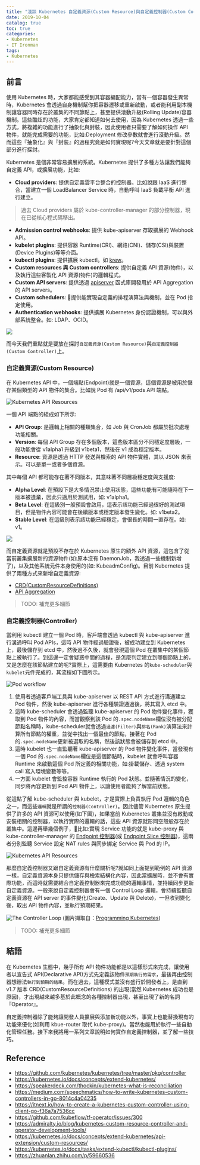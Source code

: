 ```yaml
---
title: "淺談 Kubernetes 自定義資源(Custom Resource)與自定義控制器(Custom Controller)"
date: 2019-10-04
catalog: true
toc: true
categories:
- Kubernetes
- IT Ironman
tags:
- Kubernetes
---
```

## 前言
使用 Kubernetes 時，大家都能感受到其容器編配能力，當有一個容器發生異常時，Kubernetes 會透過自身機制幫你把容器遷移或重新啟動，或者能利用副本機制讓容器同時存在於叢集的不同節點上，甚至提供滾動升級(Rolling Update)容器機制。這些酷炫的功能，大家肯定都知道如何去使用，因為 Kubernetes 透過一些方式，將複雜的功能進行了抽象化與封裝，因此使用者只需要了解如何操作 API 物件，就能完成需要的功能，比如:Deployment 修改參數就會進行滾動升級。然而這些『抽象化』與『封裝』的過程究竟是如何實現呢?今天文章就是要針對這個部分進行探討。

<!--more-->

Kubernetes 是個非常容易擴展的系統。Kubernetes 提供了多種方法讓我們能夠自定義 API，或擴展功能，比如:

* **Cloud providers**: 提供自定義雲平台整合的控制器。比如說跟 IaaS 進行整合，當建立一個 LoadBalancer Service 時，自動呼叫 IaaS 負載平衡 API 進行建立。

> 過去 Cloud providers 屬於 kube-controller-manager 的部分控制器，現在已從核心程式碼移出。

* **Admission control webhooks**: 提供 kube-apiserver 存取擴展的 Webhook API。
* **kubelet plugins**: 提供容器 Runtime(CRI)、網路(CNI)、儲存(CSI)與裝置(Device Plugins)等等介面。
* **kubectl plugins**: 提供擴展 kubectl。如 [krew](https://github.com/kubernetes-sigs/krew)。
* **Custom resources 與 Custom controllers**: 提供自定義 API 資源(物件)，以及執行這些客製化 API 資源(物件)的邏輯程式。
* **Custom API servers**: 提供透過 [apiserver](https://github.com/kubernetes/apiserver) 函式庫開發用於 API Aggregation 的 API servers。
* **Custom schedulers**: 提供能實現自定義的排程演算法與機制，並在 Pod 指定使用。
* **Authentication webhooks**: 提供擴展 Kubernetes 身份認證機制，可以與外部系統整合。如: LDAP、OCID。

![](https://i.imgur.com/iz2YEOb.png)

而今天我們重點就是要放在探討`自定義資源(Custom Resource)`與`自定義控制器(Custom Controller)`上。

### 自定義資源(Custom Resource)
在 Kubernetes API 中，一個端點(Endpoint)就是一個資源，這個資源是被用於儲存某個類型的 API 物件的集合。比如說 Pod 有 /api/v1/pods API 端點。 

![Kubernetes API Resources](https://i.imgur.com/IdC8aKc.png)

一個 API 端點的組成如下所示:

* **API Group**: 是邏輯上相關的種類集合，如 Job 與 CronJob 都屬於批次處理功能相關。
* **Version**: 每個 API Group 存在多個版本，這些版本區分不同穩定度層級，一般功能會從 v1alpha1 升級到 v1beta1，然後在 v1 成為穩定版本。
* **Resource**: 資源是透過 HTTP 發送與檢索的 API 物件實體，其以 JSON 來表示。可以是單一或者多個資源。

其中每個 API 都可能存在著不同版本，其意味著不同層級穩定度與支援度:

* **Alpha Level**: 在預設下是大多情況禁止使用狀態，這些功能有可能隨時在下一版本被遺棄，因此只適用於測試用，如: v1alpha1。
* **Beta Level**: 在這級別一般預設會啟用，這表示該功能已經過很好的測試項目，但是物件內容可能會在後續版本或穩定版本發生變化。如: v1beta2。
* **Stable Level**: 在這級別表示該功能已經穩定，會很長的時間一直存在。如: v1。

![](https://i.imgur.com/znt3I3m.png)

而自定義資源就是預設不存在於 Kubernetes 原生的額外 API 資源，這包含了從當前叢集擴展新的資源物件(如:原本沒有 DaemonJob，我透過一些機制新增了)，以及其他系統元件本身使用的(如: KubeadmConfig)。目前 Kubernetes 提供了兩種方式來新增自定義資源:

* [CRD(CustomResourceDefinitions)](https://kubernetes.io/docs/tasks/access-kubernetes-api/custom-resources/custom-resource-definitions/)
* [API Aggregation](https://kubernetes.io/docs/concepts/extend-kubernetes/api-extension/apiserver-aggregation/)

> TODO: 補充更多細節

### 自定義控制器(Controller)
當利用 kubectl 建立一個 Pod 時，客戶端會透過 kubectl 與 kube-apiserver 進行溝通呼叫 Pod APIs，這時 API 物件經過驗證後，被成功建立到 Kubernetes 上，最後儲存到 etcd 中，然後過不久後，就會發現這個 Pod 在叢集中的某個節點上被執行了。到這邊一定會疑惑中間的過程，是怎麼判定建立到哪個節點上的，又是怎麼在該節點建立的呢?實際上，這需要由 Kubernetes 的`kube-scheduler`與`kubelet`元件完成的，其流程如下圖所示。

![Pod workflow](https://i.imgur.com/kOPShpV.png)

1. 使用者透過客戶端工具與 kube-apiserver 以 REST API 方式進行溝通建立 Pod 物件，然後 kube-apiserver 進行各種驗證通過後，將其寫入 etcd 中。
2. 這時 kube-scheduler 會透過監聽 kube-apiserver 的 Pod 物件變化事件，獲取到 Pod 物件的內容，而當觀察到該 Pod 的`.spec.nodeName`欄位沒有被分配節點名稱時，kube-scheduler就會透過`過濾(Filter)`與`排名(Rank)`演算法來計算所有節點的權重，並從中找出一個最佳的節點，接著在 Pod 的`.spec.nodeName`更新被選取的名稱，然後該狀態會被儲存到 etcd 中。
3. 這時 kubelet 也一直監聽著 kube-apiserver 的 Pod 物件變化事件，當發現有一個 Pod 的`.spec.nodeName`欄位是這個節點時，kubelet 就會呼叫容器 Runtime 來啟動這個 Pod 所定義的相關功能，如:掛載儲存、透過 system call 寫入環境變數等等。
4. 一方面 kubelet 會監控容器 Runtime 執行的 Pod 狀態。並隨著情況的變化，同步將內容更新到 Pod API 物件上，以讓使用者能夠了解當前狀態。

從這點了解 kube-scheduler 與 kubelet，才是實際上負責執行 Pod 邏輯的角色之一，而這些`邏輯`就是所謂的`控制器(Controller)`。因此儘管 Kubernetes 原生提供了許多的 API 資源可以使用(如下圖)，如果當前 Kubernetes 叢集並沒有啟動或安裝相關的控制器，以執行實際的邏輯的話，這些 API 資源就形同空殼般存在於叢集中。這邊再舉幾個例子，比如:實現 Service 功能的就是 kube-proxy 與 kube-controller-manager 的 [Endpoint 控制器](https://github.com/kubernetes/kubernetes/tree/master/pkg/controller/endpoint)(或 [Endpoint Slice 控制器](https://github.com/kubernetes/kubernetes/tree/master/pkg/controller/endpointslice))，這兩者分別監聽 Service 設定 NAT rules 與同步綁定 Service 與 Pod 的 IP。

![Kubernetes API Resources](https://i.imgur.com/y5KxOlT.png)

那麼自定義控制器又跟自定義資源有什麼關析呢?就如同上面提到範例的 API 資源一樣，自定義資源本身只提供儲存與檢索結構化內容，因此當擴展時，並不會有實際功能，而這時就需要結合自定義控制器來完成功能的邏輯事情，並持續同步更新自定義資源。一般來說自定義控制器會有一個 Control Loop 邏輯，會持續監聽自定義資源在 API server 的事件變化(Create、Update 與 Delete)，一但收到變化後，取出 API 物件內容，並執行預期結果。

![The Controller Loop](https://i.imgur.com/vTzezjA.png)
(圖片擷取自：[Programming Kubernetes](https://github.com/programming-kubernetes))

> TODO: 補充更多細節

## 結語
在 Kubernetes 生態中，幾乎所有 API 物件功能都是以這樣形式來完成，讓使用者以宣告式 API(Declarative API)方式先定義該物件`預期執行的需求`，最後再由控制器想辦法`執行到預期的結果`。而在過去，這種模式並沒有盛行於開發者上，是直到 v1.7 版本 CRD(CustomResourceDefinitions) 的出現(當然 Kubernetes 成功也是原因)，才出現越來越多基於此概念的各種控制器出現，甚至出現了新的名詞『Operator』。

自定義控制器除了能夠讓開發人員擴展與添加新功能以外，事實上也能替換現有的功能來優化(如利用 kbue-router 取代 kube-proxy)。當然也能用於執行一些自動化管理任務。接下來我將用一系列文章說明如何實作自定義控制器，並了解一些技巧。

## Reference
- https://github.com/kubernetes/kubernetes/tree/master/pkg/controller
- https://kubernetes.io/docs/concepts/extend-kubernetes/
- https://speakerdeck.com/thockin/kubernetes-what-is-reconciliation
- https://medium.com/speechmatics/how-to-write-kubernetes-custom-controllers-in-go-8014c4a04235
- https://itnext.io/how-to-create-a-kubernetes-custom-controller-using-client-go-f36a7a7536cc
- https://github.com/kubeflow/tf-operator/issues/300
- https://admiralty.io/blog/kubernetes-custom-resource-controller-and-operator-development-tools/
- https://kubernetes.io/docs/concepts/extend-kubernetes/api-extension/custom-resources/
- https://kubernetes.io/docs/tasks/extend-kubectl/kubectl-plugins/
- https://zhuanlan.zhihu.com/p/59660536